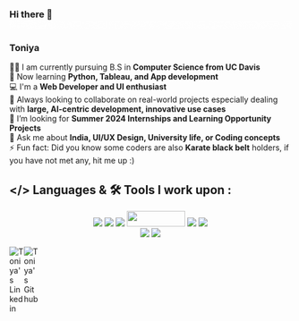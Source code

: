 
### Hi there 👋 <img src="https://github.com/akash-salvi/Akash-Salvi/raw/master/Hello(1).gif" width=""> <br/><br/> Toniya

👨‍🎓 I am currently pursuing B.S in **Computer Science from UC Davis** <br/>
🌱 Now learning **Python, Tableau, and App development**<br />
💻 I'm a **Web Developer and UI enthusiast** <br/>
👯 Always looking to collaborate on real-world projects especially dealing with **large, AI-centric development, innovative use cases** <br/>
🤔 I’m looking for **Summer 2024 Internships and Learning Opportunity Projects** <br/>
💬 Ask me about **India, UI/UX Design, University life, or Coding concepts** <br/>
⚡ Fun fact: Did you know some coders are also **Karate black belt** holders, if you have not met any, hit me up :)<br/>


## </> Languages & 🛠 Tools I work upon :

<p align="center">
<img src="https://img.shields.io/badge/c++%20-%2300599C.svg?&style=for-the-badge&logo=c%2B%2B&logoColor=white">   <img src="https://img.shields.io/badge/python%20-%2314354C.svg?&style=for-the-badge&logo=python&logoColor=FFD43B">   <img src="https://img.shields.io/badge/html5%20-%23E34F26.svg?&style=for-the-badge&logo=html5&logoColor=white"> 
  <img src="https://res.cloudinary.com/practicaldev/image/fetch/s--2D1p1BA7--/c_limit%2Cf_auto%2Cfl_progressive%2Cq_auto%2Cw_880/https://img.shields.io/badge/Tableau-E97627%3Fstyle%3Dfor-the-badge%26logo%3DTableau%26logoColor%3Dwhite" loading="lazy" width="104" height="28"> <img src="https://img.shields.io/badge/mysql%20-%2300599C.svg?&style=for-the-badge&logo=mysql&logoColor=white">  <img src="https://img.shields.io/badge/javascript%20-%23323330.svg?&style=for-the-badge&logo=javascript&logoColor=%23F7DF1E"> <br>  <img src="https://img.shields.io/badge/git%20-%23F05033.svg?&style=for-the-badge&logo=git&logoColor=white"/>   <img src="http://img.shields.io/badge/github-000000?style=for-the-badge&logo=github&logoColor=white">   
</p>
  <!-- <img src="https://img.shields.io/badge/css3%20-%231572B6.svg?&style=for-the-badge&logo=css3&logoColor=white">  <img src="https://img.shields.io/badge/bootstrap%20-%23563D7C.svg?&style=for-the-badge&logo=bootstrap&logoColor=white">  <img src="https://img.shields.io/badge/react%20-%2320232a.svg?&style=for-the-badge&logo=react&logoColor=%2361DAFB">  <img src="https://img.shields.io/badge/sublime text%20-%2320232a.svg?&style=for-the-badge&logo=sublime-text&logoColor=FF9800">   <img src="http://img.shields.io/badge/-VS%20Code-000000?style=for-the-badge&logo=Visual-studio-code&logoColor=blue"> 

Badge repository - https://res.cloudinary.com/practicaldev/image/fetch/s--2D1p1BA7--/c_limit%2Cf_auto%2Cfl_progressive%2Cq_auto%2Cw_880/https://img.shields.io/badge/Tableau-E97627%3Fstyle%3Dfor-the-badge%26logo%3DTableau%26logoColor%3Dwhite
  
--> 
  


---

|<img src="https://github-readme-stats.vercel.app/api?username=tbpatil&&show_icons=true&title_color=ff930a&icon_color=ff930a&text_color=000&bg_color=#fff" alt="my github stats" width="420"> |<img src="https://github-readme-streak-stats.herokuapp.com/?user=Akash-Salvi"/>|
|---|---|

## Connect With Me
 <!-- <a href="https://akash-salvi.github.io/">
    <img align="left" alt="Akash's Portfolio" width="26px" src="https://raw.githubusercontent.com/iconic/open-iconic/master/svg/globe.svg" />
  </a> -->
  <a href="https://www.linkedin.com/in/toniya">
    <img align="left" alt="Toniya's Linkedin" width="26px" src="https://cdn.jsdelivr.net/npm/simple-icons@v3/icons/linkedin.svg" />
  </a>
  <a href="https://github.com/tbpatil">
    <img align="left" alt="Toniya's Github" width="26px" src="https://cdn.jsdelivr.net/npm/simple-icons@v3/icons/github.svg" />
  </a>
  
  <!--
  <a href="https://leetcode.com/akashnov100/">
    <img align="left" alt="Akash's Leetcode" width="22px" src="https://cdn.jsdelivr.net/npm/simple-icons@v3/icons/leetcode.svg" />
  </a>    
  <a href="https://www.codechef.com/users/shaggy420">
    <img align="left" alt="Akash's Codechef" width="22px" src="https://cdn.jsdelivr.net/npm/simple-icons@v3/icons/codechef.svg" />
  </a>     
  <a href="https://www.hackerrank.com/akashsalvi21">
    <img align="left" alt="Akash's HackerRank" width="22px" src="https://cdn.jsdelivr.net/npm/simple-icons@v3/icons/hackerrank.svg" />
  </a>
-->
  
  <br />
 



<!--
**tbpatil/tbpatil** is a ✨ _special_ ✨ repository because its `README.md` (this file) appears on your GitHub profile.

Here are some ideas to get you started:

- 🔭 I’m currently working on ...
- 🌱 I’m currently learning ...
- 👯 I’m looking to collaborate on ...
- 🤔 I’m looking for help with ...
- 💬 Ask me about ...
- 📫 How to reach me: ...
- 😄 Pronouns: ...
- ⚡ Fun fact: ...
-->
